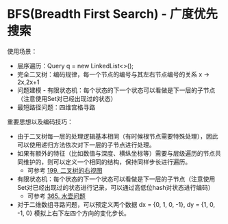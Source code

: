 # BFS(Breadth First Search) - 广度优先搜索


使用场景：
- 层序遍历：Query<Node> q = new LinkedList<>();
- 完全二叉树：编码规律，每一个节点的编号与其左右节点编号的关系 x -> 2x,2x+1
- 问题建模 - 有限状态机：每个状态的下一个状态可以看做是下一层的子节点（注意使用Set对已经出现过的状态）
- 最短路径问题：四维宫格寻路


重要思想以及编码技巧：
- 由于二叉树每一层的处理逻辑基本相同（有时候根节点需要特殊处理），因此可以使用递归方法依次对下一层的子节点进行处理。
- 如果有额外的特征（比如数值与深度、横纵坐标等）需要与层级遍历的节点共同维护的，则可以定义一个相同的结构，保持同样步长进行遍历。
  - 可参考 [199. 二叉树的右视图](https://leetcode.cn/problems/binary-tree-right-side-view/description/)
- 有限状态机：每个状态的下一个状态可以看做是下一层的子节点（注意使用Set对已经出现过的状态进行记录，可以通过高低位hash对状态进行编码）
  - 可参考 [365. 水壶问题](https://leetcode.cn/problems/water-and-jug-problem/description/)
- 对于二维数组寻路问题，可以预定义两个数据 dx = {0, 1, 0, -1}, dy = {1, 0, -1, 0} 模拟上右下左四个方向的变化步长。



